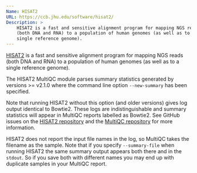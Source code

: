 ```yaml
---
Name: HISAT2
URL: https://ccb.jhu.edu/software/hisat2/
Description: >
    HISAT2 is a fast and sensitive alignment program for mapping NGS reads
    (both DNA and RNA) to a population of human genomes (as well as to a
    single reference genome).
---
```


[HISAT2](https://ccb.jhu.edu/software/hisat2/)
is a fast and sensitive alignment program for mapping NGS reads
(both DNA and RNA) to a population of human genomes (as well as to a
single reference genome).

The HISAT2 MultiQC module parses summary statistics generated by
versions >= v2.1.0 where the command line option `--new-summary`
has been specified.

Note that running HISAT2 without this option (and older versions)
gives log output identical to Bowtie2. These logs are indistinguishable
and summary statistics will appear in MultiQC reports labelled as Bowtie2.
See GitHub issues on the [HISAT2 repository](https://github.com/infphilo/hisat2/issues/48)
and the [MultiQC repository](https://github.com/ewels/MultiQC/issues/221)
for more information.

HISAT2 does not report the input file names in the log, so MultiQC
takes the filename as the sample. Note that if you specify
`--summary-file` when running HISAT2 the same summary output
appears both there and in the `stdout`. So if you save both with
different names you may end up with duplicate samples in your
MultiQC report.
